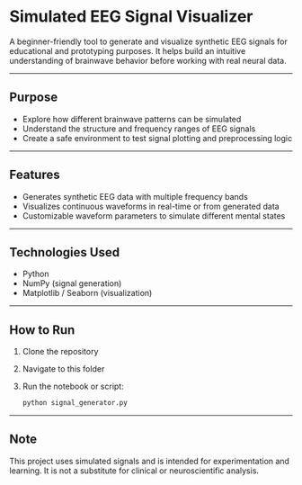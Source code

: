 # Simulated EEG Signal Visualizer

A beginner-friendly tool to generate and visualize synthetic EEG signals for educational and prototyping purposes. It helps build an intuitive understanding of brainwave behavior before working with real neural data.

---

## Purpose

- Explore how different brainwave patterns can be simulated
- Understand the structure and frequency ranges of EEG signals
- Create a safe environment to test signal plotting and preprocessing logic

---

## Features

- Generates synthetic EEG data with multiple frequency bands
- Visualizes continuous waveforms in real-time or from generated data
- Customizable waveform parameters to simulate different mental states

---

## Technologies Used

- Python  
- NumPy (signal generation)  
- Matplotlib / Seaborn (visualization)

---

## How to Run

1. Clone the repository  
2. Navigate to this folder  
3. Run the notebook or script:

   ```bash
   python signal_generator.py

---

## Note

This project uses simulated signals and is intended for experimentation and learning. It is not a substitute for clinical or neuroscientific analysis.
